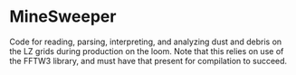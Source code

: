 # MineSweeper
Code for reading, parsing, interpreting, and analyzing dust and debris on the LZ grids during production on the loom.
Note that this relies on use of the FFTW3 library, and must have that present for compilation to succeed.